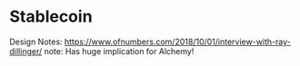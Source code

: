 # Stablecoin
Design Notes: https://www.ofnumbers.com/2018/10/01/interview-with-ray-dillinger/ note: Has huge implication for Alchemy!
